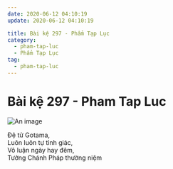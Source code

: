 ```yaml
---
date: 2020-06-12 04:10:19
update: 2020-06-12 04:10:19

title: Bài kệ 297 - Phẩm Tạp Lục
category:
  - pham-tap-luc
  - Phẩm Tạp Lục
tag:
  - pham-tap-luc
---
```


# Bài kệ 297 - Pham Tap Luc

![An image](/img/pham-tap-luc/pham-tap-luc-297.jpg)

Ðệ tử Gotama,<br>Luôn luôn tự tỉnh giác,<br>Vô luận ngày hay đêm,<br>Tưởng Chánh Pháp thường niệm<br>
